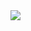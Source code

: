 <img src="https://capsule-render.vercel.app/api?type=waving&color=auto&height=200&section=header&text=DinoDinner&fontSize=90" />
